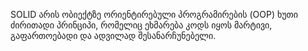SOLID არის ობიექტზე ორიენტირებული პროგრამირების (OOP) ხუთი ძირითადი პრინციპი,  რომელიც ეხმარება კოდს იყოს მარტივი, გაფართოებადი და ადვილად შესანარჩუნებელი.